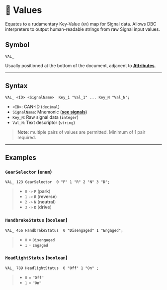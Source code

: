 # 🔗 Values

Equates to a rudamentary Key-Value (`KV`) map for Signal data. Allows DBC interpreters to output human-readable strings from raw Signal input values.

## Symbol

```
VAL_
```

Usually positioned at the bottom of the document, adjacent to [**Attributes**](attributes.md).

***

## Syntax

```
VAL_ <ID> <SignalName>  Key_1 "Val_1" ... Key_N "Val_N";
```

* `<ID>`: CAN-ID (`decimal`)
* `SignalName`: Mnemonic ([**see signals**](signals.md))
* `Key_N`: Raw signal data (`integer`)
* `Val_N`: Text descriptor (`string`)

> **Note**: multiple pairs of values are permitted. Minimum of 1 pair required.

***

## Examples

### `GearSelector` (`enum`)

```
VAL_ 123 GearSelector  0 "P" 1 "R" 2 "N" 3 "D";
```

> * `0` `->` **`P`** (**park**)
> * `1` `->` **`R`** (**reverse**)
> * `2` `->` **`N`** (**neutral**)
> * `3` `->` **`D`** (**drive**)

### `HandbrakeStatus` (`boolean`)

```
VAL_ 456 HandbrakeStatus  0 "Disengaged" 1 "Engaged";
```

> * `0` = **`Disengaged`**
> * `1` = **`Engaged`**

### `HeadlightStatus` (`boolean`)

```
VAL_ 789 HeadlightStatus  0 "Off" 1 "On" ;
```

> * `0` = **`"Off"`**
> * `1` = **`"On"`**

